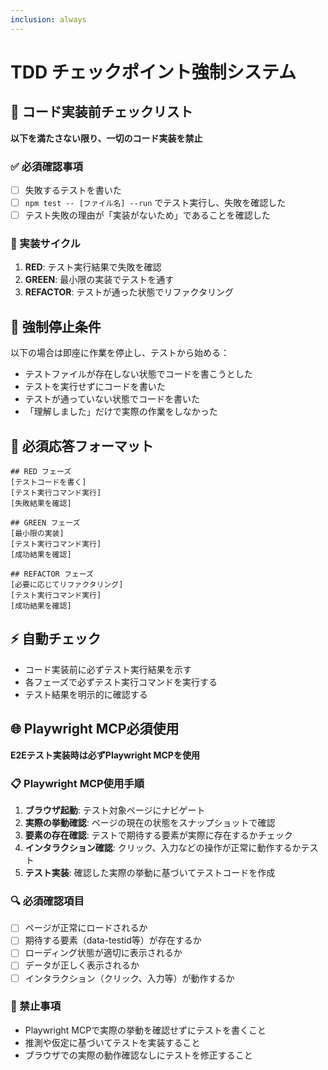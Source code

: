 ```yaml
---
inclusion: always
---
```


# TDD チェックポイント強制システム

## 🚨 コード実装前チェックリスト
**以下を満たさない限り、一切のコード実装を禁止**

### ✅ 必須確認事項
- [ ] 失敗するテストを書いた
- [ ] `npm test -- [ファイル名] --run` でテスト実行し、失敗を確認した
- [ ] テスト失敗の理由が「実装がないため」であることを確認した

### 🔄 実装サイクル
1. **RED**: テスト実行結果で失敗を確認
2. **GREEN**: 最小限の実装でテストを通す
3. **REFACTOR**: テストが通った状態でリファクタリング

## 🛑 強制停止条件
以下の場合は即座に作業を停止し、テストから始める：

- テストファイルが存在しない状態でコードを書こうとした
- テストを実行せずにコードを書いた
- テストが通っていない状態でコードを書いた
- 「理解しました」だけで実際の作業をしなかった

## 📝 必須応答フォーマット
```
## RED フェーズ
[テストコードを書く]
[テスト実行コマンド実行]
[失敗結果を確認]

## GREEN フェーズ  
[最小限の実装]
[テスト実行コマンド実行]
[成功結果を確認]

## REFACTOR フェーズ
[必要に応じてリファクタリング]
[テスト実行コマンド実行]
[成功結果を確認]
```

## ⚡ 自動チェック
- コード実装前に必ずテスト実行結果を示す
- 各フェーズで必ずテスト実行コマンドを実行する
- テスト結果を明示的に確認する

## 🌐 Playwright MCP必須使用
**E2Eテスト実装時は必ずPlaywright MCPを使用**

### 📋 Playwright MCP使用手順
1. **ブラウザ起動**: テスト対象ページにナビゲート
2. **実際の挙動確認**: ページの現在の状態をスナップショットで確認
3. **要素の存在確認**: テストで期待する要素が実際に存在するかチェック
4. **インタラクション確認**: クリック、入力などの操作が正常に動作するかテスト
5. **テスト実装**: 確認した実際の挙動に基づいてテストコードを作成

### 🔍 必須確認項目
- [ ] ページが正常にロードされるか
- [ ] 期待する要素（data-testid等）が存在するか
- [ ] ローディング状態が適切に表示されるか
- [ ] データが正しく表示されるか
- [ ] インタラクション（クリック、入力等）が動作するか

### 🚫 禁止事項
- Playwright MCPで実際の挙動を確認せずにテストを書くこと
- 推測や仮定に基づいてテストを実装すること
- ブラウザでの実際の動作確認なしにテストを修正すること